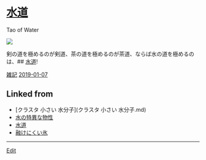 ---
---
# [水道](/水道)

Tao of Water

![](https://i.gyazo.com/d0fc96367353dd361fa6d2799b543433.jpg)



剣の道を極めるのが剣道、茶の道を極めるのが茶道、ならば水の道を極めるのは、## [水道](/水道)!

[雑記](/雑記)  [2019-01-07](/2019-01-07) 



## Linked from

* [クラスタ 小さい 水分子](クラスタ 小さい 水分子.md)
* [水の特異な物性](水の特異な物性.md)
* [水道](水道.md)
* [融けにくい氷](融けにくい氷.md)


----
[Edit](https://github.com/vitroid/vitroid.github.io/edit/master/MD/水道.md)
